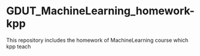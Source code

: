 # GDUT_MachineLearning_homework-kpp
This repository includes the homework of MachineLearning course which kpp teach

